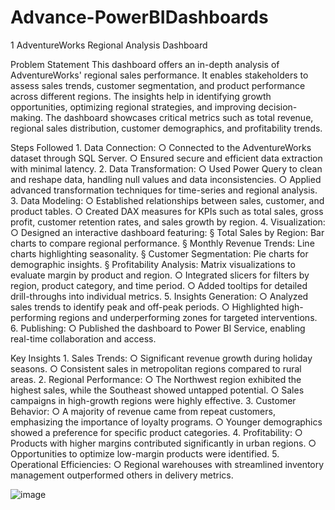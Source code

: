 # Advance-PowerBIDashboards

1 AdventureWorks Regional Analysis Dashboard

Problem Statement
This dashboard offers an in-depth analysis of AdventureWorks' regional sales performance. It enables stakeholders to assess sales trends, customer segmentation, and product performance across different regions. The insights help in identifying growth opportunities, optimizing regional strategies, and improving decision-making.
The dashboard showcases critical metrics such as total revenue, regional sales distribution, customer demographics, and profitability trends.

Steps Followed
	1. Data Connection:
		○ Connected to the AdventureWorks dataset through SQL Server.
		○ Ensured secure and efficient data extraction with minimal latency.
	2. Data Transformation:
		○ Used Power Query to clean and reshape data, handling null values and data inconsistencies.
		○ Applied advanced transformation techniques for time-series and regional analysis.
	3. Data Modeling:
		○ Established relationships between sales, customer, and product tables.
		○ Created DAX measures for KPIs such as total sales, gross profit, customer retention rates, and sales growth by region.
	4. Visualization:
		○ Designed an interactive dashboard featuring:
			§ Total Sales by Region: Bar charts to compare regional performance.
			§ Monthly Revenue Trends: Line charts highlighting seasonality.
			§ Customer Segmentation: Pie charts for demographic insights.
			§ Profitability Analysis: Matrix visualizations to evaluate margin by product and region.
		○ Integrated slicers for filters by region, product category, and time period.
		○ Added tooltips for detailed drill-throughs into individual metrics.
	5. Insights Generation:
		○ Analyzed sales trends to identify peak and off-peak periods.
		○ Highlighted high-performing regions and underperforming zones for targeted interventions.
	6. Publishing:
		○ Published the dashboard to Power BI Service, enabling real-time collaboration and access.

Key Insights
	1. Sales Trends:
		○ Significant revenue growth during holiday seasons.
		○ Consistent sales in metropolitan regions compared to rural areas.
	2. Regional Performance:
		○ The Northwest region exhibited the highest sales, while the Southeast showed untapped potential.
		○ Sales campaigns in high-growth regions were highly effective.
	3. Customer Behavior:
		○ A majority of revenue came from repeat customers, emphasizing the importance of loyalty programs.
		○ Younger demographics showed a preference for specific product categories.
	4. Profitability:
		○ Products with higher margins contributed significantly in urban regions.
		○ Opportunities to optimize low-margin products were identified.
	5. Operational Efficiencies:
		○ Regional warehouses with streamlined inventory management outperformed others in delivery metrics.
> 
![image](https://github.com/user-attachments/assets/760b0406-b22b-411a-a367-c7fc9fd822a1)
